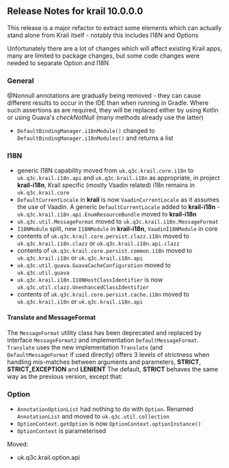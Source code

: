 ## Release Notes for krail 10.0.0.0

This release is a major refactor to extract some elements which can actually stand alone from Krail itself - notably this includes I18N and Options

Unfortunately there are a lot of changes which will affect existing Krail apps, many are limited to package changes, but some code changes
were needed to separate Option and I18N

### General

@Nonnull annotations are gradually being removed - they can cause different results to occur in the IDE than when running in Gradle.
Where such assertions as are required, they will be replaced either by using Kotlin or using Guava's *checkNotNull* (many methods already use the latter)

- `DefaultBindingManager.i18nModule()` changed to `DefaultBindingManager.i18nModules()` and returns a list

### I18N

- generic I18N capability moved from `uk.q3c.krail.core.i18n` to `uk.q3c.krail.i18n.api` and `uk.q3c.krail.i18n` as appropriate, in project **krail-i18n**, Krail specific (mostly Vaadin related) i18n remains in `uk.q3c.krail.core`  
- `DefaultCurrentLocale` in **krail** is now `VaadinCurrentLocale` as it assumes the use of Vaadin.  A generic `DefaultCurrentLocale` added to **krail-i18n**
-`uk.q3c.krail.i18n.api.EnumResourceBundle` moved to **krail-i18n**
- `uk.q3c.util.MessageFormat` moved to `uk.q3c.krail.i18n.MessageFormat`
- `I18NModule` split, new `I18NModule` in **krail-i18n**, `VaadinI18NModule` in core
- contents of `uk.q3c.krail.core.persist.clazz.i18n` moved to `uk.q3c.krail.i18n.clazz` or `uk.q3c.krail.i18n.api.clazz`
- contents of `uk.q3c.krail.core.persist.common.i18n` moved to `uk.q3c.krail.i18n` or `uk.q3c.krail.i18n.api`
- `uk.q3c.util.guava.GuavaCacheConfiguration` moved to `uk.q3c.util.guava`
- `uk.q3c.krail.i18n.I18NHostClassIdentifier` is now `uk.q3c.util.clazz.UnenhancedClassIdentifier`
- contents of `uk.q3c.krail.core.persist.cache.i18n` moved to `uk.q3c.krail.i18n` or `uk.q3c.krail.i18n.api`

#### Translate and MessageFormat

The `MessageFormat` utility class has been deprecated and replaced by interface `MessageFormat2` and implementation `DefaultMessageFormat`.
`Translate` uses the new implementation 
`Translate` (and `DefaultMessageFormat` if used directly) offers 3 levels of strictness when handling mis-matches between arguments and parameters, **STRICT**, **STRICT_EXCEPTION** and **LENIENT**
The default, **STRICT** behaves the same way as the previous version, except that: 


### Option
- `AnnotationOptionList` had nothing to do with `Option`.  Renamed `AnnotationList` and moved to `uk.q3c.util.collection`
- `OptionContext.getOption` is now `OptionContext.optionInstance()`
- `OptionContext` is parameterised

Moved:

- uk.q3c.krail.option.api
